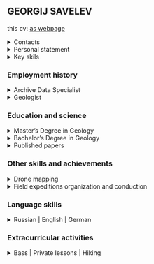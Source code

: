 <html>
<head>
<meta charset="utf-8">
<link rel="stylesheet" href="style.css">
</head>

## GEORGIJ SAVELEV

this cv: [as webpage](https://savelevgeo.github.io/SavelevGeo/)

<details class="contacts" id="contacts">
<summary>Contacts</summary>

* [savelevgeo.post@gmail.com](mailto:savelevgeo.post@gmail.com)
* [+79533473027](https://t.me/+79533473027)
* [Personal Website (Notion)][notion]
* [Xing][xing]

</details>

<details id="personal_statement">
<summary>Personal statement</summary>

Motivated and experienced GIS professional with technical knowledge in ESRI ArcGIS and QGIS. Specializing in the development of web GIS solutions for geological projects, I am a Database Specialist skilled in collecting and analyzing geospatial data using advanced Geographic Information Systems (GIS) techniques.

I optimize the process by scripting in Python/VBA and running SQL queries for data tracking and geographic data manipulation. With five years of experience in the field, I have successfully completed numerous projects and delivered high-quality results, integrating GIS into geology.

</details>

<details>
<summary>Key skils</summary>

* ArcGIS, QGIS. Advanced&nbsp;GIS&nbsp;techniques
* Python3 scripting
    * pyqgis, arcpy, Fiona, geopandas, rasterio, GDAL
    * pandas, plotly, multiprocessing, FastAPI, uvicorn, requests, Google&nbsp;Colab ([pet&nbsp;project][ics_lookup])
    * tkinter, PyQt
* SQL queries within SQLite, GeoPackage, MS&nbsp;SQL&nbsp;Server, PostgreSQL, MS&nbsp;Access&nbsp;databases
* HTML, CSS, Javascript
    * Vue ([about&nbsp;sample&nbsp;app][about_gisogd]), Bootstrap
    * OpenLayers ([pet&nbsp;project][budiswebgeoref] - [source&nbsp;code][budiswebgeoref_sourcecode]), Leaflet, Mapbox ([pet&nbsp;project][geovacanciesmap])
* Cross-platform development with Apache&nbsp;Cordova ([pet&nbsp;project][ghandy])
* Spatial data analysis
* Web-based GIS services (Mapbox, QGIS Cloud)
* Drone Photogrammetry data processing

</details>

### Employment history

<details>
<summary>Archive Data Specialist</summary>

[Polyus][polyus] (Polyus Geoservice) &mdash; from 15.06.2022 to 15.03.2024

* Implemented efficient data retrieval techniques to manage and organize geological research and literature data, resulting in a 45% reduction in search time for geologists
* Utilized ArcGIS-ESRI to analyze archive data for specified areas, showcasing GIS experience.
* Leveraged problem-solving skills and communication abilities to design visually appealing cartographic products, incorporating web-scraping and APIs for geographic data retrieval.
* Collaborated with a team, utilizing GIS expertise to enhance the data request process by creating user-friendly QGIS plugins and python scripts.
* Utilized GIS experience to create user-friendly database templates, manage geospatial data, and prepare basemaps for field data collection using Qfield.
* Offered expert guidance to field geologists in Qfield and QGIS, facilitating precise geospatial data manipulation, cartographic outputs, and calculated rasters.
* Employed GIS software to accurately model drainage basins, utilizing geospatial applications for dataset creation and clear communication of results.

</details>

<details>
<summary>Geologist</summary>

[Geological Research Institute (VSEGEI)][vsegei], Methodic dep. (Saint-Petersburg, Russia), field work in Magadan region (north-eastern Asia) &mdash; from 01.11.2016 to 15.06.2022

* Conducted detailed analysis of remote sensing data, with a focus on satellite data, utilizing Python scripts for optimized work. Developed a standalone app, employing Python, to generate weather messages for SMS transmission to satellite phones.
* Demonstrated expertise in spatial analysis and cartography by creating and preparing various maps in ArcGIS and QGIS.
* Methodically organized and managed the GIS database, utilizing SQL for data storage.
* Proficient in Python for data analysis, utilizing it to enhance efficiency and accuracy
* Utilized CorelDraw, GIMP, and Inkscape for graphics creation
* Methodically organized data stored in MS Access databases using SQL, in Excel and Word documents with Python.
* Troubleshooting topology errors. Trained and consulted colleagues on GIS database management. Utilized 3D-visualization. Created technical reports.

</details>

### Education and science

<details>
<summary>Master’s Degree in Geology</summary>
   
[St. Petersburg state university, Institute of Earth sciences][spbu], Regional geology dep. &mdash; from 01.10.2016 to 15.06.2018
</details>

<details>
<summary>Bachelor’s Degree in Geology</summary>
   
[St. Petersburg state university, Institute of Earth sciences][spbu], Regional geology dep. &mdash; from 01.10.2012 to 15.06.2016
</details>

<details>
<summary>Published papers</summary>

* M. A. Shishkin (VSEGEI), S. I. Shkarubo (JSC MAGE),
A. G. Konnov, G. V. Savel'ev (VSEGEI). Tectonics of the Polar Urals – Novaya Zemlya fold belts // [Regional Geology and Metallogeny, 2021. – № 86. – P. 5–10. – DOI: 10.52349/0869-7892_2021_86_05–10][vsegei_paper]
* Saldin V., Konnov Artem, Saveliev Georgiy. The Lower Permian Marine Succession of Pay-Khoy: Correlations and Problems in Stratigraphy // [Sedimentary Earth Systems: Stratigraphy, Geochronology, Petroleum Resources. PROCEEDINGS Kazan Golovkinsky Stratigraphic Meeting, 2019. – P. 218–222. – DOI: 10.26352/D924F5037][kazan_paper]

</details>

### Other skills and achievements

<details>
<summary>Drone mapping</summary>
   
* Demonstrated expertise in drone mapping and geological research, proficiently utilizing GIS workflows.
* Produced 10 detailed orthomosaics, covering up to 5 km2, and prepared technical reports with precision.
</details>

<details>
<summary>Field expeditions organization and conduction</summary>
   
* Organized and conducted field expeditions, including employee recruitment and training sessions.
* Successfully led two three-month long autonomous expeditions as a capable team leader, overseeing 4 subordinates.
* Contributed as a valuable team member in five two-to-three month long geological projects, showcasing strong field proficiency and leadership qualities.
</details>

### Language skills

<details>
<summary>Russian | English | German</summary>

* Russian (native)
* English (fluent B2)
* German (intermediate B1)
* French (basic A1)

</details>

### Extracurricular activities

<details>
<summary>Bass | Private lessons | Hiking</summary>
   
* Bass player at “Проект Спокойствие” (2012-2020) https://soundcloud.com/proekt_spokoistvie/
* Private geography, mathematics, chemistry lessons for school students (2013-2019)
* Hiking enthusiast (four trips a year) (2000-2013)
</details>

</html>

[notion]: https://savelevgeo.notion.site/GEORGIJ-SAVELEV-6a3dd718ea0a4fb5b68941b5442fb678?pvs=4
[xing]: https://www.xing.com/profile/Georgii_Savelev/web_profiles
[about_gisogd]: https://www.notion.so/savelevgeo/58c9ade28857400586f03edd1f9b3a19?v=9953fe4674f8466398ce99afe3ce26ac
[budiswebgeoref]: https://bugiswebgeoref.netlify.app/
[budiswebgeoref_sourcecode]: https://github.com/SavelevGeo/SelfGeoRef
[ics_lookup]: https://github.com/SavelevGeo/ics_lookup
[geovacanciesmap]: https://savelevgeo.github.io/geovacancies-map/
[ghandy]: https://github.com/SavelevGeo/ghandy
[polyus]: https://polyus.com/en/
[vsegei]: https://vsegei.ru/en/
[spbu]: https://earth.spbu.ru/en/
[kazan_paper]: https://kpfu.ru/portal/docs/F_206914532/E_BOOK_D924_Proceedings.Kazan.pdf
[vsegei_paper]: https://karpinskyinstitute.ru/ru/public/reggeology_met/content/2021/86/86_01.pdf
